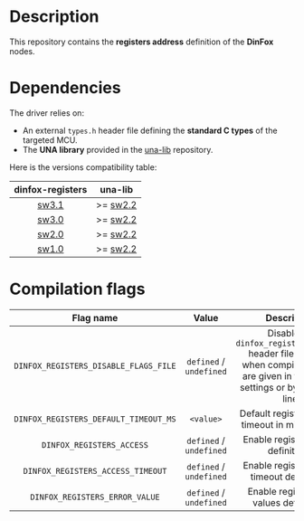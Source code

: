 # Description

This repository contains the **registers address** definition of the **DinFox** nodes.

# Dependencies

The driver relies on:

* An external `types.h` header file defining the **standard C types** of the targeted MCU.
* The **UNA library** provided in the [una-lib](https://github.com/Ludovic-Lesur/una-lib) repository.

Here is the versions compatibility table:

| **dinfox-registers** | **una-lib** |
|:---:|:---:|
| [sw3.1](https://github.com/Ludovic-Lesur/dinfox-registers/releases/tag/sw3.1) | >= [sw2.2](https://github.com/Ludovic-Lesur/una-lib/releases/tag/sw2.2) |
| [sw3.0](https://github.com/Ludovic-Lesur/dinfox-registers/releases/tag/sw3.0) | >= [sw2.2](https://github.com/Ludovic-Lesur/una-lib/releases/tag/sw2.2) |
| [sw2.0](https://github.com/Ludovic-Lesur/dinfox-registers/releases/tag/sw2.0) | >= [sw2.2](https://github.com/Ludovic-Lesur/una-lib/releases/tag/sw2.2) |
| [sw1.0](https://github.com/Ludovic-Lesur/dinfox-registers/releases/tag/sw1.0) | >= [sw2.2](https://github.com/Ludovic-Lesur/una-lib/releases/tag/sw2.2) |

# Compilation flags

| **Flag name** | **Value** | **Description** |
|:---:|:---:|:---:|
| `DINFOX_REGISTERS_DISABLE_FLAGS_FILE` | `defined` / `undefined` | Disable the `dinfox_registers_flags.h` header file inclusion when compilation flags are given in the project settings or by command line. |
| `DINFOX_REGISTERS_DEFAULT_TIMEOUT_MS` | `<value>` | Default registers access timeout in milliseconds. |
| `DINFOX_REGISTERS_ACCESS` | `defined` / `undefined` | Enable register access definitions. |
| `DINFOX_REGISTERS_ACCESS_TIMEOUT` | `defined` / `undefined` | Enable register access timeout definitions. |
| `DINFOX_REGISTERS_ERROR_VALUE` | `defined` / `undefined` | Enable register error values definitions. |

